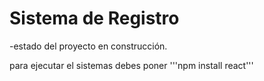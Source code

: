 <h1> Sistema de Registro </h1>

-estado del proyecto en construcción.

para ejecutar el sistemas debes poner 
'''npm install react'''